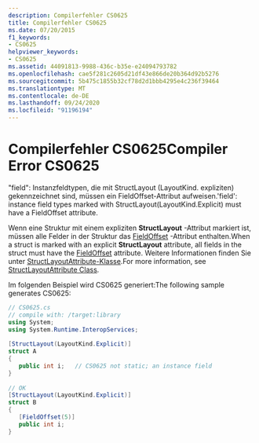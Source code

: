 ```yaml
---
description: Compilerfehler CS0625
title: Compilerfehler CS0625
ms.date: 07/20/2015
f1_keywords:
- CS0625
helpviewer_keywords:
- CS0625
ms.assetid: 44091813-9988-436c-b35e-e24094793782
ms.openlocfilehash: cae5f281c2605d21df43e866de20b364d92b5276
ms.sourcegitcommit: 5b475c1855b32cf78d2d1bbb4295e4c236f39464
ms.translationtype: MT
ms.contentlocale: de-DE
ms.lasthandoff: 09/24/2020
ms.locfileid: "91196194"
---
```

# <a name="compiler-error-cs0625"></a><span data-ttu-id="55cf4-103">Compilerfehler CS0625</span><span class="sxs-lookup"><span data-stu-id="55cf4-103">Compiler Error CS0625</span></span>

<span data-ttu-id="55cf4-104">"field": Instanzfeldtypen, die mit StructLayout (LayoutKind. expliziten) gekennzeichnet sind, müssen ein FieldOffset-Attribut aufweisen.</span><span class="sxs-lookup"><span data-stu-id="55cf4-104">'field': instance field types marked with StructLayout(LayoutKind.Explicit) must have a FieldOffset attribute.</span></span>
  
<span data-ttu-id="55cf4-105">Wenn eine Struktur mit einem expliziten **StructLayout** -Attribut markiert ist, müssen alle Felder in der Struktur das [FieldOffset](xref:System.Runtime.InteropServices.FieldOffsetAttribute) -Attribut enthalten.</span><span class="sxs-lookup"><span data-stu-id="55cf4-105">When a struct is marked with an explicit **StructLayout** attribute, all fields in the struct must have the [FieldOffset](xref:System.Runtime.InteropServices.FieldOffsetAttribute) attribute.</span></span> <span data-ttu-id="55cf4-106">Weitere Informationen finden Sie unter [StructLayoutAttribute-Klasse](xref:System.Runtime.InteropServices.StructLayoutAttribute).</span><span class="sxs-lookup"><span data-stu-id="55cf4-106">For more information, see [StructLayoutAttribute Class](xref:System.Runtime.InteropServices.StructLayoutAttribute).</span></span>

<span data-ttu-id="55cf4-107">Im folgenden Beispiel wird CS0625 generiert:</span><span class="sxs-lookup"><span data-stu-id="55cf4-107">The following sample generates CS0625:</span></span>  
  
```csharp  
// CS0625.cs  
// compile with: /target:library  
using System;  
using System.Runtime.InteropServices;  
  
[StructLayout(LayoutKind.Explicit)]  
struct A  
{  
   public int i;   // CS0625 not static; an instance field  
}  
  
// OK  
[StructLayout(LayoutKind.Explicit)]  
struct B  
{  
   [FieldOffset(5)]  
   public int i;  
}  
```
